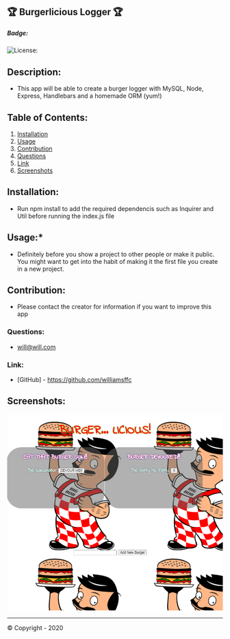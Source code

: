 ## 🏆 Burgerlicious Logger 🏆

##### **Badge:**
![License: ](https://img.shields.io/badge/License-APACHE2.0-green)


## **Description:**
* This app will be able to create a burger logger with MySQL, Node, Express, Handlebars and a homemade ORM (yum!)

## **Table of Contents:**
1. [Installation](#installation)
2. [Usage](#usage)
3. [Contribution](#contribution)
4. [Questions](#questions)
5. [Link](#link)
6. [Screenshots](#screenshots)

## **Installation:**
* Run npm install to add the required dependencis such as Inquirer and Util before running the index.js file

## **Usage:*** 
* Definitely before you show a project to other people or make it public. You might want to get into the habit of making it the first file you create in a new project. 

## **Contribution:**
* Please contact the creator for information if you want to improve this app

### **Questions:**
* will@will.com

### **Link:**
* [GitHub] - https://github.com/williamsffc

## **Screenshots:**

<img src="public/assets/img/img1.PNG">

-------------
© Copyright - 2020

